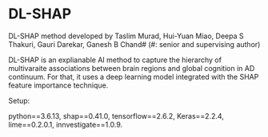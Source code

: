 # DL-SHAP
DL-SHAP method developed by Taslim Murad, Hui-Yuan Miao, Deepa S Thakuri, Gauri Darekar, Ganesh B Chand# (#: senior and supervising author)

DL-SHAP is an explianable AI method to capture the hierarchy of multivaraite associations between brain regions and global cognition in AD continuum. For that, it uses a deep learning model integrated with the SHAP feature importance technique. 

Setup:

python==3.6.13,
shap==0.41.0,
tensorflow==2.6.2,
Keras==2.2.4,
lime==0.2.0.1,
innvestigate==1.0.9. 
